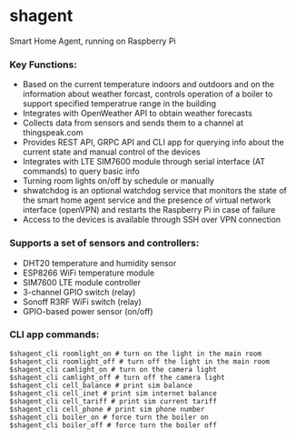 # shagent
Smart Home Agent, running on Raspberry Pi

### Key Functions:
- Based on the current temperature indoors and outdoors and on the information about weather forcast, controls operation of a boiler to support specified temperatrue range in the building
- Integrates with OpenWeather API to obtain weather forecasts
- Collects data from sensors and sends them to a channel at thingspeak.com
- Provides REST API, GRPC API and CLI app for querying info about the current state and manual control of the devices
- Integrates with LTE SIM7600 module through serial interface (AT commands) to query basic info
- Turning room lights on/off by schedule or manually
- shwatchdog is an optional watchdog service that monitors the state of the smart home agent service and the presence of virtual network interface (openVPN) and restarts the Raspberry Pi in case of failure
- Access to the devices is available through SSH over VPN connection

### Supports a set of sensors and controllers:
- DHT20 temperature and humidity sensor
- ESP8266 WiFi temperature module
- SIM7600 LTE module controller
- 3-channel GPIO switch (relay)
- Sonoff R3RF WiFi switch (relay)
- GPIO-based power sensor (on/off)

### CLI app commands:
```
$shagent_cli roomlight_on # turn on the light in the main room
$shagent_cli roomlight_off # turn off the light in the main room
$shagent_cli camlight_on # turn on the camera light
$shagent_cli camlight_off # turn off the camera light
$shagent_cli cell_balance # print sim balance
$shagent_cli cell_inet # print sim internet balance
$shagent_cli cell_tariff # print sim current tariff
$shagent_cli cell_phone # print sim phone number
$shagent_cli boiler_on # force turn the boiler on
$shagent_cli boiler_off # force turn the boiler off
```
